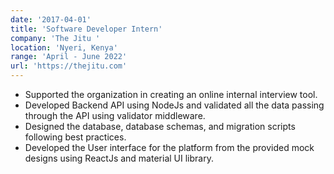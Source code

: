 ```yaml
---
date: '2017-04-01'
title: 'Software Developer Intern'
company: 'The Jitu '
location: 'Nyeri, Kenya'
range: 'April - June 2022'
url: 'https://thejitu.com'
---
```


- Supported the organization in creating an online internal interview tool.
- Developed Backend API using NodeJs and validated all the data passing through the API using
  validator middleware.
- Designed the database, database schemas, and migration scripts following best practices.
- Developed the User interface for the platform from the provided mock designs using ReactJs and
  material UI library.
